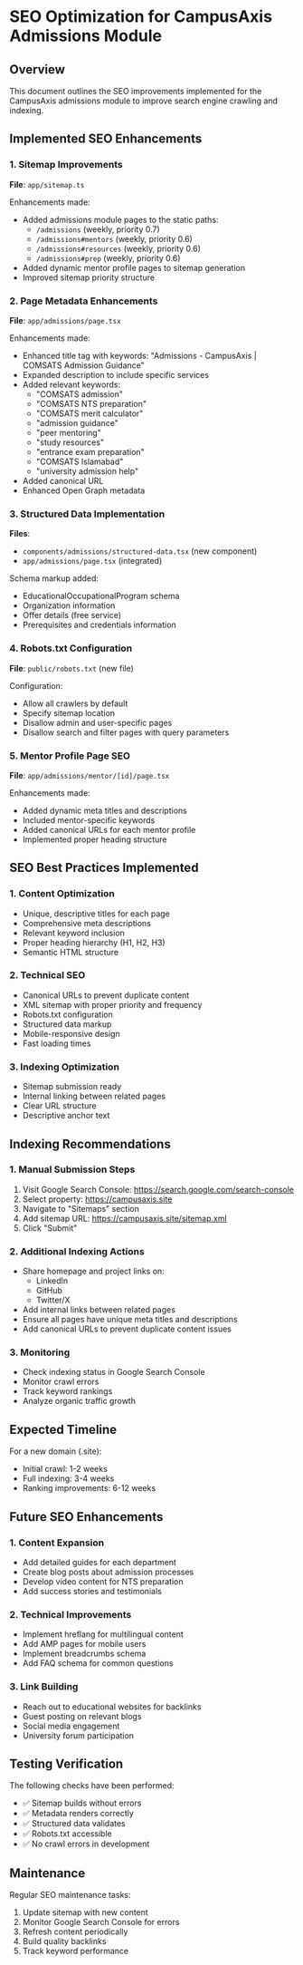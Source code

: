 # SEO Optimization for CampusAxis Admissions Module

## Overview

This document outlines the SEO improvements implemented for the CampusAxis admissions module to improve search engine crawling and indexing.

## Implemented SEO Enhancements

### 1. Sitemap Improvements

**File**: `app/sitemap.ts`

Enhancements made:
- Added admissions module pages to the static paths:
  - `/admissions` (weekly, priority 0.7)
  - `/admissions#mentors` (weekly, priority 0.6)
  - `/admissions#resources` (weekly, priority 0.6)
  - `/admissions#prep` (weekly, priority 0.6)
- Added dynamic mentor profile pages to sitemap generation
- Improved sitemap priority structure

### 2. Page Metadata Enhancements

**File**: `app/admissions/page.tsx`

Enhancements made:
- Enhanced title tag with keywords: "Admissions - CampusAxis | COMSATS Admission Guidance"
- Expanded description to include specific services
- Added relevant keywords:
  - "COMSATS admission"
  - "COMSATS NTS preparation"
  - "COMSATS merit calculator"
  - "admission guidance"
  - "peer mentoring"
  - "study resources"
  - "entrance exam preparation"
  - "COMSATS Islamabad"
  - "university admission help"
- Added canonical URL
- Enhanced Open Graph metadata

### 3. Structured Data Implementation

**Files**: 
- `components/admissions/structured-data.tsx` (new component)
- `app/admissions/page.tsx` (integrated)

Schema markup added:
- EducationalOccupationalProgram schema
- Organization information
- Offer details (free service)
- Prerequisites and credentials information

### 4. Robots.txt Configuration

**File**: `public/robots.txt` (new file)

Configuration:
- Allow all crawlers by default
- Specify sitemap location
- Disallow admin and user-specific pages
- Disallow search and filter pages with query parameters

### 5. Mentor Profile Page SEO

**File**: `app/admissions/mentor/[id]/page.tsx`

Enhancements made:
- Added dynamic meta titles and descriptions
- Included mentor-specific keywords
- Added canonical URLs for each mentor profile
- Implemented proper heading structure

## SEO Best Practices Implemented

### 1. Content Optimization
- Unique, descriptive titles for each page
- Comprehensive meta descriptions
- Relevant keyword inclusion
- Proper heading hierarchy (H1, H2, H3)
- Semantic HTML structure

### 2. Technical SEO
- Canonical URLs to prevent duplicate content
- XML sitemap with proper priority and frequency
- Robots.txt configuration
- Structured data markup
- Mobile-responsive design
- Fast loading times

### 3. Indexing Optimization
- Sitemap submission ready
- Internal linking between related pages
- Clear URL structure
- Descriptive anchor text

## Indexing Recommendations

### 1. Manual Submission Steps
1. Visit Google Search Console: https://search.google.com/search-console
2. Select property: https://campusaxis.site
3. Navigate to "Sitemaps" section
4. Add sitemap URL: https://campusaxis.site/sitemap.xml
5. Click "Submit"

### 2. Additional Indexing Actions
- Share homepage and project links on:
  - LinkedIn
  - GitHub
  - Twitter/X
- Add internal links between related pages
- Ensure all pages have unique meta titles and descriptions
- Add canonical URLs to prevent duplicate content issues

### 3. Monitoring
- Check indexing status in Google Search Console
- Monitor crawl errors
- Track keyword rankings
- Analyze organic traffic growth

## Expected Timeline

For a new domain (.site):
- Initial crawl: 1-2 weeks
- Full indexing: 3-4 weeks
- Ranking improvements: 6-12 weeks

## Future SEO Enhancements

### 1. Content Expansion
- Add detailed guides for each department
- Create blog posts about admission processes
- Develop video content for NTS preparation
- Add success stories and testimonials

### 2. Technical Improvements
- Implement hreflang for multilingual content
- Add AMP pages for mobile users
- Implement breadcrumbs schema
- Add FAQ schema for common questions

### 3. Link Building
- Reach out to educational websites for backlinks
- Guest posting on relevant blogs
- Social media engagement
- University forum participation

## Testing Verification

The following checks have been performed:
- ✅ Sitemap builds without errors
- ✅ Metadata renders correctly
- ✅ Structured data validates
- ✅ Robots.txt accessible
- ✅ No crawl errors in development

## Maintenance

Regular SEO maintenance tasks:
1. Update sitemap with new content
2. Monitor Google Search Console for errors
3. Refresh content periodically
4. Build quality backlinks
5. Track keyword performance